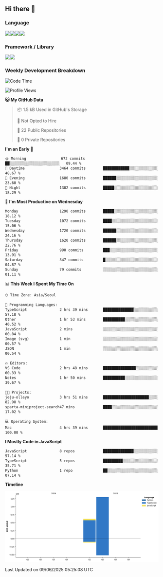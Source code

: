 ## Hi there 👋

### Language
<img src="https://img.shields.io/badge/JavaScript-F7DF1E?style=flat&logo=javascript&logoColor=white" /><img src="https://img.shields.io/badge/TypeScript-3178C6?style=flat&logo=typescript&logoColor=white" /><img src="https://img.shields.io/badge/HTML5-E34F26?style=flat&logo=html5&logoColor=white" /><img src="https://img.shields.io/badge/CSS3-1572B6?style=flat&logo=css3&logoColor=white" />

### Framework / Library
<img src="https://img.shields.io/badge/React-61DAFB?style=flat&logo=react&logoColor=white" /><img src="https://img.shields.io/badge/Next.js-000000?style=flat&logo=nextdotjs&logoColor=white" />

### Weekly Development Breakdown
<!--START_SECTION:waka-->
![Code Time](http://img.shields.io/badge/Code%20Time-335%20hrs%2021%20mins-blue)

![Profile Views](http://img.shields.io/badge/Profile%20Views-7-blue)

**🐱 My GitHub Data** 

> 📦 1.5 kB Used in GitHub's Storage 
 > 
> 🚫 Not Opted to Hire
 > 
> 📜 22 Public Repositories 
 > 
> 🔑 0 Private Repositories 
 > 
**I'm an Early 🐤** 

```text
🌞 Morning                672 commits         ██░░░░░░░░░░░░░░░░░░░░░░░   09.44 % 
🌆 Daytime                3464 commits        ████████████░░░░░░░░░░░░░   48.67 % 
🌃 Evening                1680 commits        ██████░░░░░░░░░░░░░░░░░░░   23.60 % 
🌙 Night                  1302 commits        █████░░░░░░░░░░░░░░░░░░░░   18.29 % 
```
📅 **I'm Most Productive on Wednesday** 

```text
Monday                   1290 commits        █████░░░░░░░░░░░░░░░░░░░░   18.12 % 
Tuesday                  1072 commits        ████░░░░░░░░░░░░░░░░░░░░░   15.06 % 
Wednesday                1720 commits        ██████░░░░░░░░░░░░░░░░░░░   24.16 % 
Thursday                 1620 commits        ██████░░░░░░░░░░░░░░░░░░░   22.76 % 
Friday                   990 commits         ███░░░░░░░░░░░░░░░░░░░░░░   13.91 % 
Saturday                 347 commits         █░░░░░░░░░░░░░░░░░░░░░░░░   04.87 % 
Sunday                   79 commits          ░░░░░░░░░░░░░░░░░░░░░░░░░   01.11 % 
```


📊 **This Week I Spent My Time On** 

```text
🕑︎ Time Zone: Asia/Seoul

💬 Programming Languages: 
TypeScript               2 hrs 39 mins       ██████████████░░░░░░░░░░░   57.18 % 
Other                    1 hr 53 mins        ██████████░░░░░░░░░░░░░░░   40.52 % 
JavaScript               2 mins              ░░░░░░░░░░░░░░░░░░░░░░░░░   00.84 % 
Image (svg)              1 min               ░░░░░░░░░░░░░░░░░░░░░░░░░   00.57 % 
JSON                     1 min               ░░░░░░░░░░░░░░░░░░░░░░░░░   00.54 % 

🔥 Editors: 
VS Code                  2 hrs 48 mins       ███████████████░░░░░░░░░░   60.33 % 
Notes                    1 hr 50 mins        ██████████░░░░░░░░░░░░░░░   39.67 % 

🐱‍💻 Projects: 
jeju-olleyo              3 hrs 51 mins       █████████████████████░░░░   82.98 % 
sparta-miniproject-search47 mins             ████░░░░░░░░░░░░░░░░░░░░░   17.02 % 

💻 Operating System: 
Mac                      4 hrs 39 mins       █████████████████████████   100.00 % 
```

**I Mostly Code in JavaScript** 

```text
JavaScript               8 repos             ██████████████░░░░░░░░░░░   57.14 % 
TypeScript               5 repos             █████████░░░░░░░░░░░░░░░░   35.71 % 
Python                   1 repo              ██░░░░░░░░░░░░░░░░░░░░░░░   07.14 % 
```



**Timeline**

![Lines of Code chart](https://raw.githubusercontent.com/PureunKang/PureunKang/main/assets/bar_graph.png)


 Last Updated on 09/06/2025 05:25:08 UTC
<!--END_SECTION:waka-->



